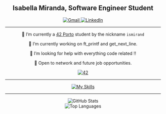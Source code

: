 <h2 align="center"><strong>Isabella Miranda</strong>, Software Engineer Student </h2>


<!-- 
LINKS AND BANNERS FOR EMAIL LINKED IN ETC centered using markdown
-->

<div align="center">
  <a href="mailto:isabellamcl@hotmail.com">
    <img src="https://img.shields.io/badge/-Gmail-%23333?style=for-the-badge&logo=gmail&logoColor=white" target="_blank" alt="Gmail">
  </a>
  <a href="LINKED IN AQUI HTTPS" target="_blank">
    <img src="https://img.shields.io/badge/-LinkedIn-%230077B5?style=for-the-badge&logo=linkedin&logoColor=white" target="_blank" alt="LinkedIn">
  </a>
</div>


<!--
<p align="center">⬆️   Contact me here   ⬆️</p>
-->


--------------------------------------------------------------------------------------------------

<p align="center">🌱 I’m currently a <a href="https://www.42porto.com/">42 Porto</a> student by the nickname <code>ismirand</code></p>

<p align="center">🔭 I’m currently working on ft_printf and get_next_line.</p>
<p align="center">🤔 I’m looking for help with everything code related !!</p>
<p align="center">💬 Open to network and future job opportunities.</p>

<p align="center">
    <a href='https://profile.intra.42.fr/users/ismirand' target="_blank"><img alt='42' src='https://img.shields.io/badge/Porto-100000?style=flat-square&logo=42&logoColor=white&labelColor=000000&color=000000'/>
  </a>
  </p>

 
<!-- Usefull links for me and you.
LINKED IN !   
HERE     https://dev.to/arnabdeypolimi/some-useful-resources-for-github-readme-122c
         https://codemaker2016.medium.com/tips-and-tricks-to-create-an-awesome-github-profile-readme-ce3825a355c7
-->

--------------------------------------------------------------------------------------------------

<!--

<h2 align="center"><strong>🛠️ Skills</strong> </h2>

-->


<p align="center">
  <a href="https://skillicons.dev">
    <img src="https://skillicons.dev/icons?i=c,vscode,github,ps,linux" alt="My Skills">
  </a>
</p>



<!--

O teu nome guithub e depois na src o link para o repositorio
<p float="left" align="center">
    &nbsp;
  <a href="https://github.com/luis-ffe/42-common-core">
    <img src="https://github.com/luis-ffe/luis-ffe/blob/main/profile/bannerccore.png" width="400"/>
  </a>
  &nbsp;
    <a href="https://github.com/luis-ffe/42-Piscine">
    <img src="https://github.com/luis-ffe/luis-ffe/blob/main/profile/bannerpiscine.png" width="400"/>
  </a>
</p>
-->

--------------------------------------------------------------------------------------------------

<div align="center">
  <img src="https://github-readme-stats.vercel.app/api?style=for-the-badge&username=bellamiranda&count_private=true&show_icons=true&theme=transparent&hide_border=true&text_color=FFFFFF" alt="GitHub Stats">
</div>
<div align="center">
  <img src="https://github-readme-stats.vercel.app/api/top-langs/?style=for-the-badge&username=bellamiranda&layout=compact&theme=transparent&hide_border=true&text_color=FFFFFF" alt="Top Languages">
</div>

